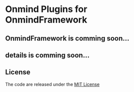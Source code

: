 # Onmind Plugins for OnmindFramework
## OnmindFramework is comming soon...
## details is comming soon...
## License
The code are released under the [MIT License](LICENSE)
